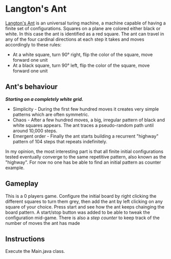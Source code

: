 # Langton's Ant
[Langton's Ant](https://en.wikipedia.org/wiki/Langton%27s_ant) is an universal turing machine, a machine capable of having a finite set of configurations. Squares on a plane are colored either black or white. In this case the ant is identified as a red square. The ant can travel in any of the four cardinal directions at each step it takes and moves accordingly to these rules:
* At a white square, turn 90° right, flip the color of the square, move forward one unit
* At a black square, turn 90° left, flip the color of the square, move forward one unit

## Ant's behaviour
**_Starting on a completely white grid._**
- Simplicity - During the first few hundred moves it creates very simple patterns which are often symmetric.
- Chaos - After a few hundred moves, a big, irregular pattern of black and white squares appears. The ant traces a pseudo-random 
path until around 10,000 steps.
- Emergent order - Finally the ant starts building a recurrent "highway" pattern of 104 steps that repeats indefinitely.

In my opinion, the most interesting part is that all finite initial configurations tested eventually converge to the same repetitive pattern, also known as the "highway". For now no one has be able to find an initial pattern as counter example.

## Gameplay
This is a 0 players game. Configure the initial board by right clicking the different squares to turn them grey, then add the ant by left clicking on any square of your choice. Press start and see how the ant keeps chainging the board pattern. A start/stop button was added to be able to tweak the configuration mid-game. There is also a *step counter* to keep track of the number of moves the ant has made

## Instructions
Execute the Main.java class.
